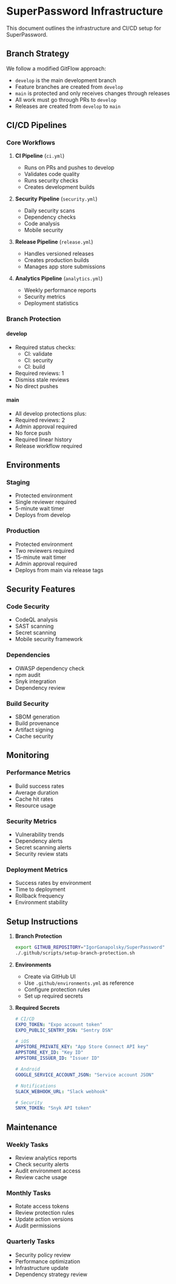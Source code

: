 # SuperPassword Infrastructure

This document outlines the infrastructure and CI/CD setup for SuperPassword.

## Branch Strategy

We follow a modified GitFlow approach:

- `develop` is the main development branch
- Feature branches are created from `develop`
- `main` is protected and only receives changes through releases
- All work must go through PRs to `develop`
- Releases are created from `develop` to `main`

## CI/CD Pipelines

### Core Workflows

1. **CI Pipeline** (`ci.yml`)
   - Runs on PRs and pushes to develop
   - Validates code quality
   - Runs security checks
   - Creates development builds

2. **Security Pipeline** (`security.yml`)
   - Daily security scans
   - Dependency checks
   - Code analysis
   - Mobile security

3. **Release Pipeline** (`release.yml`)
   - Handles versioned releases
   - Creates production builds
   - Manages app store submissions

4. **Analytics Pipeline** (`analytics.yml`)
   - Weekly performance reports
   - Security metrics
   - Deployment statistics

### Branch Protection

#### develop

- Required status checks:
  - CI: validate
  - CI: security
  - CI: build
- Required reviews: 1
- Dismiss stale reviews
- No direct pushes

#### main

- All develop protections plus:
- Required reviews: 2
- Admin approval required
- No force push
- Required linear history
- Release workflow required

## Environments

### Staging

- Protected environment
- Single reviewer required
- 5-minute wait timer
- Deploys from develop

### Production

- Protected environment
- Two reviewers required
- 15-minute wait timer
- Admin approval required
- Deploys from main via release tags

## Security Features

### Code Security

- CodeQL analysis
- SAST scanning
- Secret scanning
- Mobile security framework

### Dependencies

- OWASP dependency check
- npm audit
- Snyk integration
- Dependency review

### Build Security

- SBOM generation
- Build provenance
- Artifact signing
- Cache security

## Monitoring

### Performance Metrics

- Build success rates
- Average duration
- Cache hit rates
- Resource usage

### Security Metrics

- Vulnerability trends
- Dependency alerts
- Secret scanning alerts
- Security review stats

### Deployment Metrics

- Success rates by environment
- Time to deployment
- Rollback frequency
- Environment stability

## Setup Instructions

1. **Branch Protection**

   ```bash
   export GITHUB_REPOSITORY="IgorGanapolsky/SuperPassword"
   ./.github/scripts/setup-branch-protection.sh
   ```

2. **Environments**
   - Create via GitHub UI
   - Use `.github/environments.yml` as reference
   - Configure protection rules
   - Set up required secrets

3. **Required Secrets**

   ```yaml
   # CI/CD
   EXPO_TOKEN: "Expo account token"
   EXPO_PUBLIC_SENTRY_DSN: "Sentry DSN"

   # iOS
   APPSTORE_PRIVATE_KEY: "App Store Connect API key"
   APPSTORE_KEY_ID: "Key ID"
   APPSTORE_ISSUER_ID: "Issuer ID"

   # Android
   GOOGLE_SERVICE_ACCOUNT_JSON: "Service account JSON"

   # Notifications
   SLACK_WEBHOOK_URL: "Slack webhook"

   # Security
   SNYK_TOKEN: "Snyk API token"
   ```

## Maintenance

### Weekly Tasks

- Review analytics reports
- Check security alerts
- Audit environment access
- Review cache usage

### Monthly Tasks

- Rotate access tokens
- Review protection rules
- Update action versions
- Audit permissions

### Quarterly Tasks

- Security policy review
- Performance optimization
- Infrastructure update
- Dependency strategy review
